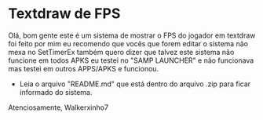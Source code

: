 # Textdraw de FPS

Olá, bom gente este é um sistema de mostrar o FPS do jogador em textdraw foi feito por mim eu recomendo que vocês que forem editar o sistema não mexa no SetTimerEx também quero dizer que talvez este sistema não funcione em todos APKS eu testei no "SAMP LAUNCHER" e não funcionava mas testei em outros APPS/APKS e funcionou.

* Leia o arquivo "README.md" que está dentro do arquivo .zip para ficar informado do sistema.

Atenciosamente, Walkerxinho7
